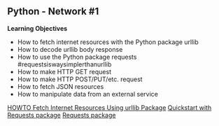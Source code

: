 ## Python - Network #1

**Learning Objectives**
- How to fetch internet resources with the Python package urllib
- How to decode urllib body response
- How to use the Python package requests #requestsiswaysimplerthanurllib
- How to make HTTP GET request
- How to make HTTP POST/PUT/etc. request
- How to fetch JSON resources
- How to manipulate data from an external service

[HOWTO Fetch Internet Resources Using urllib Package](https://docs.python.org/3/howto/urllib2.html)
[Quickstart with Requests package](https://requests.readthedocs.io/en/latest/)
[Requests package](https://pypi.org/project/requests/)